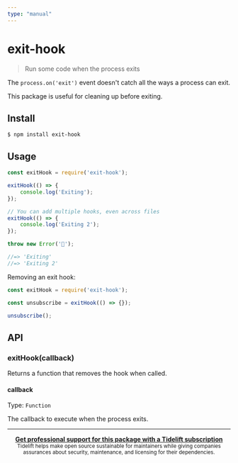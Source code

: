 ```yaml
---
type: "manual"
---
```


# exit-hook

> Run some code when the process exits

The `process.on('exit')` event doesn't catch all the ways a process can exit.

This package is useful for cleaning up before exiting.

## Install

```
$ npm install exit-hook
```

## Usage

```js
const exitHook = require('exit-hook');

exitHook(() => {
	console.log('Exiting');
});

// You can add multiple hooks, even across files
exitHook(() => {
	console.log('Exiting 2');
});

throw new Error('🦄');

//=> 'Exiting'
//=> 'Exiting 2'
```

Removing an exit hook:

```js
const exitHook = require('exit-hook');

const unsubscribe = exitHook(() => {});

unsubscribe();
```

## API

### exitHook(callback)

Returns a function that removes the hook when called.

#### callback

Type: `Function`

The callback to execute when the process exits.

---

<div align="center">
	<b>
		<a href="https://tidelift.com/subscription/pkg/npm-exit-hook?utm_source=npm-exit-hook&utm_medium=referral&utm_campaign=readme">Get professional support for this package with a Tidelift subscription</a>
	</b>
	<br>
	<sub>
		Tidelift helps make open source sustainable for maintainers while giving companies<br>assurances about security, maintenance, and licensing for their dependencies.
	</sub>
</div>
